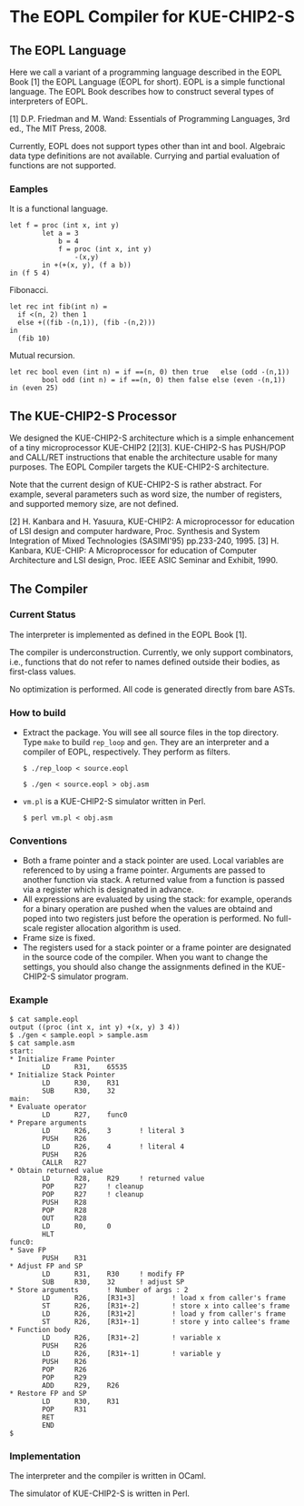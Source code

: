 # The EOPL Compiler for KUE-CHIP2-S
## The EOPL Language

Here we call a variant of a programming language described in the EOPL Book [1] the EOPL Language (EOPL for short). EOPL is a simple functional language. The EOPL Book describes how to construct several types of interpreters of EOPL. 

[1] D.P. Friedman and M. Wand: Essentials of Programming Languages, 3rd ed., The MIT Press, 2008.

Currently, EOPL does not support types other than int and bool.
Algebraic data type definitions are not available.
Currying and partial evaluation of functions are not supported.

### Eamples

It is a functional language.


    let f = proc (int x, int y) 
            let a = 3
                b = 4
                f = proc (int x, int y)
                    -(x,y)
            in +(+(x, y), (f a b))
    in (f 5 4)

Fibonacci.

    let rec int fib(int n) =
      if <(n, 2) then 1
      else +((fib -(n,1)), (fib -(n,2)))
    in
      (fib 10)


Mutual recursion.


    let rec bool even (int n) = if ==(n, 0) then true   else (odd -(n,1))
            bool odd (int n) = if ==(n, 0) then false else (even -(n,1))
    in (even 25)


## The KUE-CHIP2-S Processor


We designed the KUE-CHIP2-S architecture which is a simple enhancement of a tiny microprocessor KUE-CHIP2 [2][3].
KUE-CHIP2-S has PUSH/POP and CALL/RET instructions that enable the architecture usable for many purposes.
The EOPL Compiler targets the KUE-CHIP2-S architecture.

Note that the current design of KUE-CHIP2-S is rather abstract.
For example, several parameters such as word size, the number of registers, and supported memory size, are not defined.

[2] H. Kanbara and H. Yasuura, KUE-CHIP2: A microprocessor for education of LSI design and computer hardware, Proc. Synthesis and System Integration of Mixed Technologies (SASIMI'95) pp.233-240, 1995.
[3] H. Kanbara, KUE-CHIP: A Microprocessor for education of Computer Architecture and LSI design, Proc. IEEE ASIC Seminar and Exhibit, 1990.

## The Compiler

### Current Status

The interpreter is implemented as defined in the EOPL Book [1].

The compiler is underconstruction.
Currently, we only support combinators, i.e., functions that do not refer to names defined outside their bodies, as first-class values.

No optimization is performed.
All code is generated directly from bare ASTs.

### How to build

 - Extract the package. You will see all source files in the top directory.
Type `make` to build `rep_loop` and  `gen`. They are an interpreter and a compiler of EOPL, respectively. They perform as filters.

    ```
    $ ./rep_loop < source.eopl
    ```
    ```
    $ ./gen < source.eopl > obj.asm
    ```


 - `vm.pl` is a KUE-CHIP2-S simulator written in Perl. 

    ```
    $ perl vm.pl < obj.asm
    ```

### Conventions
- Both a frame pointer and a stack pointer are used.
Local variables are referenced to by using a frame pointer.
Arguments are passed to another function via stack.
A returned value from a function is passed via a register which is designated in advance.
- All expressions are evaluated by using the stack:
for example, operands for a binary operation are pushed
when the values are obtaind and
poped into two registers just before the operation is performed.
No full-scale register allocation algorithm is used.
- Frame size is fixed.
- The registers used for a stack pointer or a frame pointer
are designated in the source code of the compiler.
When you want to change the settings, you should also 
change the assignments defined in the KUE-CHIP2-S simulator program.


### Example
    $ cat sample.eopl
    output ((proc (int x, int y) +(x, y) 3 4))
    $ ./gen < sample.eopl > sample.asm
    $ cat sample.asm
    start:
    * Initialize Frame Pointer
            LD      R31,    65535
    * Initialize Stack Pointer
            LD      R30,    R31
            SUB     R30,    32
    main:
    * Evaluate operator
            LD      R27,    func0
    * Prepare arguments
            LD      R26,    3       ! literal 3
            PUSH    R26
            LD      R26,    4       ! literal 4
            PUSH    R26
            CALLR   R27
    * Obtain returned value
            LD      R28,    R29     ! returned value
            POP     R27     ! cleanup
            POP     R27     ! cleanup
            PUSH    R28
            POP     R28
            OUT     R28
            LD      R0,     0
            HLT
    func0:
    * Save FP
            PUSH    R31
    * Adjust FP and SP
            LD      R31,    R30     ! modify FP
            SUB     R30,    32      ! adjust SP
    * Store arguments       ! Number of args : 2
            LD      R26,    [R31+3]         ! load x from caller's frame
            ST      R26,    [R31+-2]        ! store x into callee's frame
            LD      R26,    [R31+2]         ! load y from caller's frame
            ST      R26,    [R31+-1]        ! store y into callee's frame
    * Function body
            LD      R26,    [R31+-2]        ! variable x
            PUSH    R26
            LD      R26,    [R31+-1]        ! variable y
            PUSH    R26
            POP     R26
            POP     R29
            ADD     R29,    R26
    * Restore FP and SP
            LD      R30,    R31
            POP     R31
            RET
            END
    $

### Implementation

The interpreter and the compiler is written in OCaml.

The simulator of KUE-CHIP2-S is written in Perl.

